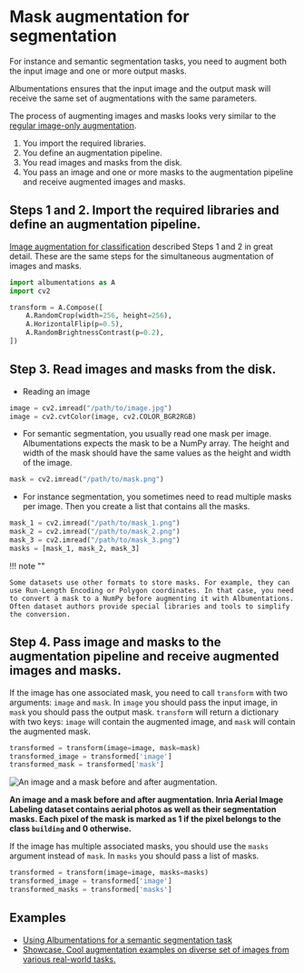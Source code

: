 # Mask augmentation for segmentation

For instance and semantic segmentation tasks, you need to augment both the input image and one or more output masks.

Albumentations ensures that the input image and the output mask will receive the same set of augmentations with the same parameters.

The process of augmenting images and masks looks very similar to the [regular image-only augmentation](../getting-started/image-augmentation.md).

1. You import the required libraries.
2. You define an augmentation pipeline.
3. You read images and masks from the disk.
4. You pass an image and one or more masks to the augmentation pipeline and receive augmented images and masks.

## Steps 1 and 2. Import the required libraries and define an augmentation pipeline.

[Image augmentation for classification](../getting-started/image-augmentation.md) described Steps 1 and 2 in great detail. These are the same steps for the simultaneous augmentation of images and masks.

```python
import albumentations as A
import cv2

transform = A.Compose([
    A.RandomCrop(width=256, height=256),
    A.HorizontalFlip(p=0.5),
    A.RandomBrightnessContrast(p=0.2),
])
```

## Step 3. Read images and masks from the disk.

- Reading an image

```python
image = cv2.imread("/path/to/image.jpg")
image = cv2.cvtColor(image, cv2.COLOR_BGR2RGB)
```

- For semantic segmentation, you usually read one mask per image. Albumentations expects the mask to be a NumPy array. The height and width of the mask should have the same values as the height and width of the image.


```python
mask = cv2.imread("/path/to/mask.png")
```

- For instance segmentation, you sometimes need to read multiple masks per image. Then you create a list that contains all the masks.

```python
mask_1 = cv2.imread("/path/to/mask_1.png")
mask_2 = cv2.imread("/path/to/mask_2.png")
mask_3 = cv2.imread("/path/to/mask_3.png")
masks = [mask_1, mask_2, mask_3]
```

!!! note ""

    Some datasets use other formats to store masks. For example, they can use Run-Length Encoding or Polygon coordinates. In that case, you need to convert a mask to a NumPy before augmenting it with Albumentations. Often dataset authors provide special libraries and tools to simplify the conversion.


## Step 4. Pass image and masks to the augmentation pipeline and receive augmented images and masks.

If the image has one associated mask, you need to call `transform` with two arguments: `image` and `mask`. In `image` you should pass the input image, in `mask` you should pass the output mask. `transform` will return a dictionary with two keys: `image` will contain the augmented image, and `mask` will contain the augmented mask.

```python
transformed = transform(image=image, mask=mask)
transformed_image = transformed['image']
transformed_mask = transformed['mask']
```

![An image and a mask before and after augmentation.
](../images/getting_started/augmenting_masks/inria_image_and_mask.webp "An image and a mask before and after augmentation.")

**An image and a mask before and after augmentation. Inria Aerial Image Labeling dataset contains aerial photos as well as their segmentation masks. Each pixel of the mask is marked as 1 if the pixel belongs to the class `building` and 0 otherwise.**


If the image has multiple associated masks, you should use the `masks` argument instead of `mask`. In `masks` you should pass a list of masks.

```python
transformed = transform(image=image, masks=masks)
transformed_image = transformed['image']
transformed_masks = transformed['masks']
```

## Examples
- [Using Albumentations for a semantic segmentation task](../../examples/example-kaggle-salt/)
- [Showcase. Cool augmentation examples on diverse set of images from various real-world tasks.](../../examples/showcase/)
